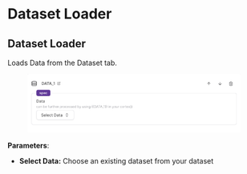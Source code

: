 # Dataset Loader

## Dataset Loader

Loads Data from the Dataset tab.

<div align="center" data-full-width="true">

<figure><img src="../../../.gitbook/assets/Screenshot 2023-07-21 at 4.55.40 PM.png" alt=""><figcaption></figcaption></figure>

</div>

**Parameters**:

* **Select Data:** Choose an existing dataset from your dataset

